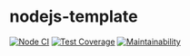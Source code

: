 # nodejs-template

[![Node CI](https://github.com/bdnvsy/nodejs-template/workflows/Node%20CI/badge.svg)](https://github.com/bdnvsy/nodejs-template/actions) 
[![Test Coverage](https://api.codeclimate.com/v1/badges/4ef98a4d8506ee9e2492/test_coverage)](https://codeclimate.com/github/bdnvsy/nodejs-template/test_coverage)
[![Maintainability](https://api.codeclimate.com/v1/badges/4ef98a4d8506ee9e2492/maintainability)](https://codeclimate.com/github/bdnvsy/nodejs-template/maintainability)
